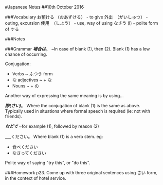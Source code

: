 #Japanese Notes
##10th October 2016

###Vocabulary
お預ける （おあずける） - to give
外出　（がいしゅつ） - outing, excursion
使用　（しよう） - use, way of using
なさう (I) - polite form of する

###Notes


###Grammar
___場合は___。
~In case of blank (1), then (2). Blank (1) has a low chance of occurring.

Conjugation:
* Verbs ~ ふつう form
* な adjectives ~ + な
* Nouns ~ + の

Another way of expressing the same meaning is by using...

___際(さい)___。
Where the conjugation of blank (1) is the same as above.
Typically used in situations where formal speech is required (ie: not with friends).

___などで___
~for example (1), followed by reason (2)

___ください。
Where blank (1) is a verb stem. eg:
* 食べください
* なさってください

Polite way of saying "try this", or "do this".

###Homework
p23. Come up with three original sentences using さい form,
     in the context of hotel service.
